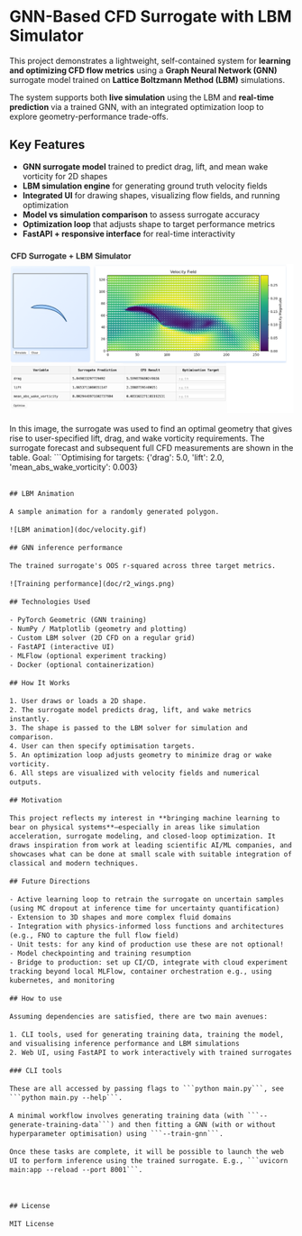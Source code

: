 # GNN-Based CFD Surrogate with LBM Simulator

This project demonstrates a lightweight, self-contained system for **learning and optimizing CFD flow metrics** using a **Graph Neural Network (GNN)** surrogate model trained on **Lattice Boltzmann Method (LBM)** simulations.

The system supports both **live simulation** using the LBM and **real-time prediction** via a trained GNN, with an integrated optimization loop to explore geometry-performance trade-offs.

## Key Features

- **GNN surrogate model** trained to predict drag, lift, and mean wake vorticity for 2D shapes
- **LBM simulation engine** for generating ground truth velocity fields
- **Integrated UI** for drawing shapes, visualizing flow fields, and running optimization
- **Model vs simulation comparison** to assess surrogate accuracy
- **Optimization loop** that adjusts shape to target performance metrics
- **FastAPI + responsive interface** for real-time interactivity

![Surrogate vs LBM Screenshot](doc/screenshot.png)

In this image, the surrogate was used to find an optimal geometry that gives rise to user-specified lift, drag, and wake vorticity requirements. The surrogate forecast and subsequent full CFD measurements are shown in the table.
Goal: ```Optimising for targets: {'drag': 5.0, 'lift': 2.0, 'mean_abs_wake_vorticity': 0.003}
```

## LBM Animation

A sample animation for a randomly generated polygon.

![LBM animation](doc/velocity.gif)

## GNN inference performance

The trained surrogate's OOS r-squared across three target metrics.

![Training performance](doc/r2_wings.png)

## Technologies Used

- PyTorch Geometric (GNN training)
- NumPy / Matplotlib (geometry and plotting)
- Custom LBM solver (2D CFD on a regular grid)
- FastAPI (interactive UI)
- MLFlow (optional experiment tracking)
- Docker (optional containerization)

## How It Works

1. User draws or loads a 2D shape.
2. The surrogate model predicts drag, lift, and wake metrics instantly.
3. The shape is passed to the LBM solver for simulation and comparison.
4. User can then specify optimisation targets.
5. An optimization loop adjusts geometry to minimize drag or wake vorticity.
6. All steps are visualized with velocity fields and numerical outputs.

## Motivation

This project reflects my interest in **bringing machine learning to bear on physical systems**—especially in areas like simulation acceleration, surrogate modeling, and closed-loop optimization. It draws inspiration from work at leading scientific AI/ML companies, and showcases what can be done at small scale with suitable integration of classical and modern techniques.

## Future Directions

- Active learning loop to retrain the surrogate on uncertain samples (using MC dropout at inference time for uncertainty quantification)
- Extension to 3D shapes and more complex fluid domains
- Integration with physics-informed loss functions and architectures (e.g., FNO to capture the full flow field)
- Unit tests: for any kind of production use these are not optional!
- Model checkpointing and training resumption
- Bridge to production: set up CI/CD, integrate with cloud experiment tracking beyond local MLFlow, container orchestration e.g., using kubernetes, and monitoring

## How to use

Assuming dependencies are satisfied, there are two main avenues:

1. CLI tools, used for generating training data, training the model, and visualising inference performance and LBM simulations
2. Web UI, using FastAPI to work interactively with trained surrogates

### CLI tools

These are all accessed by passing flags to ```python main.py```, see ```python main.py --help```.

A minimal workflow involves generating training data (with ```--generate-training-data```) and then fitting a GNN (with or without hyperparameter optimisation) using ```--train-gnn```.

Once these tasks are complete, it will be possible to launch the web UI to perform inference using the trained surrogate. E.g., ```uvicorn main:app --reload --port 8001```.



## License

MIT License
